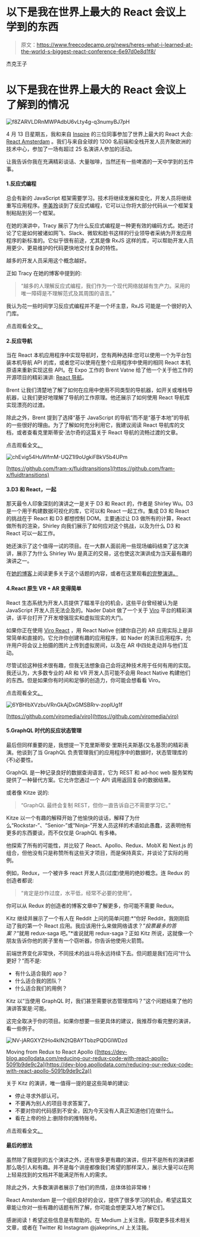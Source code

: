 # 以下是我在世界上最大的 React 会议上学到的东西

> 原文：<https://www.freecodecamp.org/news/heres-what-i-learned-at-the-world-s-biggest-react-conference-6e97d0e8d1f8/>

杰克王子

# 以下是我在世界上最大的 React 会议上了解到的情况

![f8ZARVLDRnMWPAdbU6vLty4g-q3numyBJ7pH](img/47b195a40810bd561cb2bedc7ac4cb85.png)

4 月 13 日星期五，我和来自 [Inspire](https://www.inspire.nl/) 的三位同事参加了世界上最大的 React 大会: [React Amsterdam](https://react.amsterdam/) 。我们与来自全球的 1200 名前端和全栈开发人员齐聚欧洲的技术中心，参加了一场有超过 25 名演讲人参加的活动。

让我告诉你我在充满精彩谈话、大量咖啡，当然还有一些啤酒的一天中学到的五件事。

#### 1.反应式编程

总会有新的 JavaScript 框架需要学习。技术将继续发展和变化，开发人员将继续重写应用程序。[李美玲](https://twitter.com/ladyleet)谈到了反应式编程，它可以让你将大部分代码从一个框架复制粘贴到另一个框架。

在她的演讲中，Tracy 展示了为什么反应式编程是一种更有效的编码方式。她还讨论了它是如何被诸如网飞、Slack、微软和脸书这样的行业领导者采纳为开发应用程序的新标准的。它似乎很有前途，尤其是像 RxJS 这样的库，可以帮助开发人员用更少、更易维护的代码更快地交付复杂的特性。

越多的开发人员采用这个概念越好。

正如 Tracy 在她的博客中提到的:

> “越多的人理解反应式编程，我们作为一个现代网络就越有生产力。采用的唯一障碍是不理解范式及其周围的语言。”

我认为花一些时间学习反应式编程并不是一个坏主意，RxJS 可能是一个很好的入门库。

点击观看全文[。](https://www.youtube.com/watch?v=smBND2pwdUE&feature=youtu.be&t=23m9s)

#### 2.反应导航

当在 React 本机应用程序中实现导航时，您有两种选择:您可以使用一个为平台包装本机导航 API 的库，或者您可以使用在整个应用程序中使用的相同 React 本机原语来重新实现这些 API。在 Expo 工作的 Brent Vatne 给了他一个关于他工作的开源项目的精彩演讲: [React 导航](https://reactnavigation.org/)。

Brent 让我们清楚地了解了如何在应用中使用不同类型的导航器，如开关或堆栈导航器，让我们更好地理解了导航的工作原理。他还展示了如何使用 React 导航库实现漂亮的过渡。

除此之外，Brent 提到了选择“基于 JavaScript 的导航”而不是“基于本地”的导航的一些很好的理由。为了了解如何充分利用它，我建议阅读 React 导航库的文档，或者查看克里斯蒂安·法尔奇的这篇关于 React 导航的流畅过渡的文章。

点击观看全文[。](https://www.youtube.com/watch?v=N-X3Z5A-pW4&feature=youtu.be&t=40m5s)

![chEvig54HuWfmM-UQZ1I9oUgkiFBkV5b4UPm](img/6de05dfd957287d36edfb65c5ff278d4.png)

[https://github.com/fram-x/fluidtransitions](https://github.com/fram-x/fluidtransitions)

#### 3.D3 和 React，一起

那天最令人印象深刻的演讲之一是关于 D3 和 React 的，作者是 Shirley Wu。D3 是一个用于构建数据可视化的库，它可以和 React 一起工作。集成 D3 和 React 的挑战在于 React 和 D3 都想控制 DOM。主要通过让 D3 做所有的计算，React 做所有的渲染，Shirley 向我们展示了如何应对这个挑战，以及为什么 D3 和 React 可以一起工作。

她还演示了这个值得一试的项目。在一大群人面前用一些现场编码结束了这次演讲，展示了为什么 Shirley Wu 是真正的交易，这也使这次演讲成为当天最有趣的演讲之一。

在[她的博客](https://medium.com/@sxywu/on-d3-react-and-a-little-bit-of-flux-88a226f328f3)上阅读更多关于这个话题的内容，或者在这里观看[的完整演讲。](https://www.youtube.com/watch?v=smBND2pwdUE&feature=youtu.be&t=2h36m)

#### 4.React 原生 VR + AR 变得简单

React 生态系统为开发人员提供了瞄准平台的机会，这些平台曾经被认为是 JavaScript 开发人员无法企及的。Nader Dabit 做了一个关于 [Viro](https://viromedia.com/) 平台的精彩演讲，该平台打开了开发增强现实和虚拟现实的大门。

如果你正在使用 [Viro React](https://github.com/viromedia/viro) ，用 React Native 创建你自己的 AR 应用实际上是非常简单和直接的。它允许你创建有趣的应用程序，如 Nader 的演示应用程序，允许用户将会议上拍摄的图片上传到虚拟房间，以及在 AR 中四处走动并与他们互动。

尽管试验这种技术很有趣，但我无法想象自己会将这种技术用于任何有用的实现。我还认为，大多数专业的 AR 和 VR 开发人员可能不会用 React Native 构建他们的东西。但是如果你有时间和足够的创造力，你可能会想看看 Viro。

点击观看全文[。](https://www.youtube.com/watch?v=N-X3Z5A-pW4&feature=youtu.be&t=2h08m30s)

![6YBHlbXVzbuVRnGkAjDxGMSBRrv-zoplUg1f](img/dc4130c604e8105c6151844977af4f83.png)

[https://github.com/viromedia/viro](https://github.com/viromedia/viro)

#### 5.GraphQL 时代的反应状态管理

最后但同样重要的是，我想提一下克里斯蒂安·里斯托夫斯基(又名基茨)的精彩表演。他谈到了当 GraphQL 负责管理我们的应用程序中的数据时，状态管理库的(不)必要性。

GraphQL 是一种记录良好的数据查询语言，它为 REST 和 ad-hoc web 服务架构提供了一种替代方案。它允许您通过一个 API 调用返回复杂的数据结果。

或者像 Kitze 说的:

> “GraphQL 最终会复制 REST，但你一直告诉自己不需要学习它。”

Kitze 以一个有趣的解释开始了他愉快的谈话，解释了为什么“Rockstar-”、“Senior-”或“Ninja-”开发人员这样的术语如此愚蠢，这表明他有更多的东西要谈，而不仅仅是 GraphQL 有多棒。

他探索了所有的可能性，并比较了 React、Apollo、Redux、MobX 和 Next.js 的组合，但他没有只是称赞所有这些天才项目，而是保持真实，并谈论了实际的用例。

例如，Redux，一个被许多 react 开发人员(过度)使用的绝妙概念。连 Redux 的创造者都说:

> “肯定是炒作过度，水平低，经常不必要的使用”。

你可以从 Redux 的创造者的博客文章中了解更多，你可能不需要 Redux。

Kitz 继续并展示了一个有人在 Reddit 上问的简单问题:*“你好 Reddit，我刚刚启动了我的第一个 React 应用。我应该用什么来做网络请求？”*投票最多的答案？*“就用 redux-saga 吧。”*谁说就用 redux-saga？正如 Kitz 所说，这就像一个朋友告诉你他的房子里有一个窃听器，你告诉他使用火箭筒。

前端世界变化非常快，不同技术的战斗将永远持续下去。但问题是我们在问“什么更好？”而不是:

*   有什么适合我的 app？
*   什么适合我的团队？
*   什么适合我们的用例？

Kitz 以“当使用 GraphQL 时，我们甚至需要状态管理库吗？”这个问题结束了他的演讲答案是:可能。

这完全取决于你的项目。如果你想要一些更具体的建议，我推荐你看完整的演讲，看一些例子。

![NV-jARGXYZtHo4kIN2tQBAYTbbzPQDGIWDzd](img/d94d7e703eb3c4b25099c756f0514ed8.png)

Moving from Redux to React Apollo ([https://dev-blog.apollodata.com/reducing-our-redux-code-with-react-apollo-5091b9de9c2a](https://dev-blog.apollodata.com/reducing-our-redux-code-with-react-apollo-5091b9de9c2a))

关于 Kitz 的演讲，唯一值得一提的是这些简单的建议:

*   停止寻求外部认可。
*   不要再为别人的项目寻求答案了。
*   不要对你的代码感到不安全，因为今天没有人真正知道他们在做什么。
*   看在上帝的份上:删除你的推特账号。

点击观看全文[。](https://www.youtube.com/watch?v=smBND2pwdUE&feature=youtu.be&t=5h2m44s)

#### 最后的想法

虽然除了我提到的五个演讲之外，还有很多更有趣的演讲，但并不是所有的演讲都那么吸引人和有趣。并不是每个讲座都像我们希望的那样深入，展示大量可以在网上轻易找到的文档并不能满足所有人的需求。

除此之外，大多数演讲者展示了他们的热情，总体体验非常棒！

React Amsterdam 是一个组织良好的会议，提供了很多学习的机会。希望这篇文章能让你对一些有趣的话题有所了解，你可能会想更深入地了解它们。

感谢阅读！希望这些信息是有帮助的。在 Medium 上关注我，获取更多技术相关文章，或者在 Twitter 和 Instagram @jakeprins_nl 上关注我。